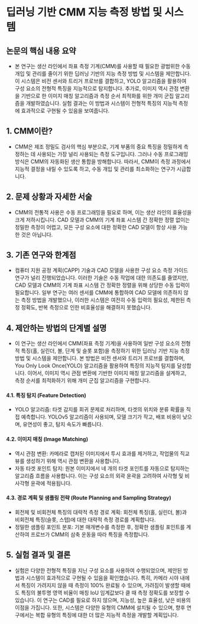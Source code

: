 # 딥러닝 기반 CMM 지능 측정 방법 및 시스템

## 논문의 핵심 내용 요약
- 본 연구는 생산 라인에서 좌표 측정 기계(CMM)를 사용할 때 필요한 광범위한 수동 개입 및 관리를 줄이기 위한 딥러닝 기반의 지능 측정 방법 및 시스템을 제안합니다. 이 시스템은 비전 센서와 트리거 프로브를 결합하고, YOLO 알고리즘을 활용하여 구성 요소의 전형적 특징을 지능적으로 탐지합니다. 추가로, 이미지 역시 관점 변환을 기반으로 한 이미지 매칭 알고리즘과 측정 순서 최적화를 위한 개미 군집 알고리즘을 개발하였습니다. 실험 결과는 이 방법과 시스템이 전형적 특징의 지능적 측정에 효과적으로 구현될 수 있음을 보여줍니다.

## 1. CMM이란?
- CMM은 제조 정밀도 검사의 핵심 부분으로, 기계 부품의 중요 특징을 정밀하게 측정하는 데 사용되는 가장 널리 사용되는 측정 도구입니다. 그러나 수동 프로그래밍 방식은 CMM의 자동화된 생산 통합을 방해합니다. 따라서, CMM이 측정 과정에서 지능적 결정을 내릴 수 있도록 하고, 수동 개입 및 관리를 최소화하는 연구가 시급합니다.

## 2. 문제 상황과 자세한 서술
- CMM의 전통적 사용은 수동 프로그래밍을 필요로 하며, 이는 생산 라인의 효율성을 크게 저하시킵니다. CAD 모델과 CMM의 기계 좌표 시스템 간 정확한 정렬 없이는 정밀한 측정이 어렵고, 모든 구성 요소에 대한 정확한 CAD 모델이 항상 사용 가능한 것은 아닙니다.

## 3. 기존 연구와 한계점
- 컴퓨터 지원 공정 계획(CAPP) 기술과 CAD 모델을 사용한 구성 요소 측정 가이드 연구가 널리 진행되었습니다. 이러한 기술은 수동 작업에 대한 의존도를 줄였지만, CAD 모델과 CMM의 기계 좌표 시스템 간 정확한 정렬을 위해 상당한 수동 입력이 필요합니다. 일부 연구는 여러 센서를 CMM에 통합하여 CAD 모델에 의존하지 않는 측정 방법을 개발했으나, 이러한 시스템은 여전히 수동 입력의 필요성, 제한된 측정 정확도, 반복 측정으로 인한 비효율성을 해결하지 못했습니다.


## 4. 제안하는 방법의 단계별 설명
- 이 연구는 생산 라인에서 CMM(좌표 측정 기계)을 사용하여 일반 구성 요소의 전형적 특징(홀, 실린더, 볼, 단계 및 슬롯 포함)을 측정하기 위한 딥러닝 기반 지능 측정 방법 및 시스템을 제안합니다. 본 방법은 비전 센서와 트리거 프로브를 결합하며, You Only Look Once(YOLO) 알고리즘을 활용하여 특징의 지능적 탐지를 달성합니다. 이어서, 이미지 역시 관점 변환에 기반한 이미지 매칭 알고리즘을 설계하고, 측정 순서를 최적화하기 위해 개미 군집 알고리즘을 구현합니다.

#### 4.1. 특징 탐지 (Feature Detection)
- YOLO 알고리즘: 타겟 감지를 회귀 문제로 처리하며, 타겟의 위치와 분류 확률을 직접 예측합니다. YOLOv5 알고리즘이 사용되며, 모델 크기가 작고, 배포 비용이 낮으며, 유연성이 좋고, 탐지 속도가 빠릅니다.

#### 4.2. 이미지 매칭 (Image Matching)
- 역시 관점 변환: 카메라로 캡처된 이미지에서 투시 효과를 제거하고, 작업물의 직교 뷰를 생성하기 위해 역시 관점 변환을 사용합니다.
- 자동 타겟 포인트 탐지: 원본 이미지에서 네 개의 타겟 포인트를 자동으로 탐지하는 알고리즘 흐름을 사용합니다. 이는 구성 요소의 외곽 윤곽을 고려하여 사각형 및 비사각형 윤곽에 적용됩니다.

#### 4.3. 경로 계획 및 샘플링 전략 (Route Planning and Sampling Strategy)
- 회전체 및 비회전체 특징의 대략적 측정 경로 계획: 회전체 특징(홀, 실린더, 볼)과 비회전체 특징(슬롯, 스텝)에 대한 대략적 측정 경로를 계획합니다.
- 정밀한 샘플링 포인트 분포: 기본 매개변수를 측정한 후, 정확한 샘플링 포인트를 계산하여 프로브가 CMM의 삼축 운동을 따라 특징을 측정합니다.

## 5. 실험 결과 및 결론
- 실험은 다양한 전형적 특징을 지닌 구성 요소를 사용하여 수행되었으며, 제안된 방법과 시스템이 효과적으로 구현될 수 있음을 확인했습니다. 특히, 카메라 시야 내에서 특징이 가려지지 않을 때 측정이 100% 완료될 수 있으며, 가려짐이 발생할 때에도 특징의 불투명 영역 비율이 매칭 IoU 임계값보다 클 때 측정 정확도를 보장할 수 있습니다. 이 연구는 CAD를 필요로 하지 않으며, 지능성, 높은 효율성, 낮은 비용의 이점을 가집니다. 또한, 시스템은 다양한 유형의 CMM에 설치될 수 있으며, 향후 연구에서는 복합 유형의 특징에 대한 더 많은 지능적 측정을 개발할 계획입니다.

